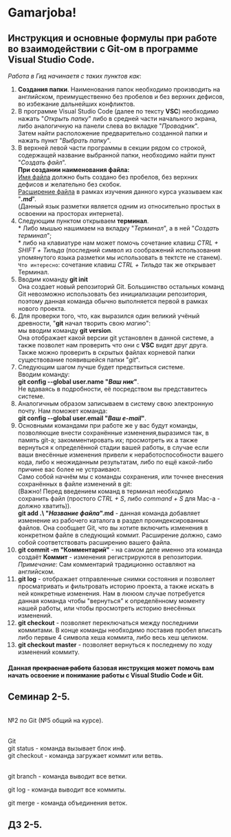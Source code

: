 # Gamarjoba!
## Инструкция и основные формулы при работе во взаимодействии с Git-ом в программе Visual Studio Code.

*Работа в Гид начинаетя с таких пунктов как*:
1. **Создания папки**. Наименования папок необходимо производить на английском, преимущественно без пробелов и без верхних дефисов, во избежание дальнейших конфликтов.
2. В программе Visual Studio Code (далее по тексту **VSC**) необходимо нажать "*Открыть папку*" либо в средней части начального экрана, либо аналогичную на панели слева во вкладке "*Проводник*".<br> Затем найти расположение предварительно созданной папки и нажать пункт "*Выбрать папку*".
3. В верхней левой части программы в секции рядом со строкой, содержащей название выбранной папки, необходимо найти пункт "*Создать файл*". <br> **При создании наименования файла:**<br>  <u>Имя файла</u> должно быть создано без пробелов, без верхних дефисов и желательно без скобок. <br> <u>Расширение файла</u> в рамках изучения данного курса указываем как "***.md***".  <br> (Данный язык разметки является одним из относительно простых в освоении на просторах интернета).
4. Следующим пунктом открываем **терминал**. <br> * Либо мышью нашимаем на вкладку "*Терминал*", а в ней "*Создать терминал*"; <br> * либо на клавиатуре нам может помочь сочетание клавиш *СTRL + SHIFT + Тильда* (последний символ из соображений использования упомянутого языка разметки мы использовать в тектсте не станем). <br> 
`Что интересно`: сочетание клавиш *СTRL + Тильда* так же открывает Терминал.
5. Вводим команду **git init** <br> Она создает новый репозиторий Git. Большинство остальных команд Git невозможно использовать без инициализации репозитория, поэтому данная команда обычно выполняется первой в рамках нового проекта.
6. Для проверки того, что, как выразился один великий учёный древности, "**git** начал творить свою *магию*": <br> мы вводим команду **git version**. <br> Она отображает какой версии git установлен в данной системе, а также позволет нам проверить что они с **VSC** видят друг друга. <br> Также можно проверить в скрытых файлах корневой папки существование появившейся папки "*git*".
7. Следующим шагом лучше будет предствиться системе. <br> Вводим команду: <br> **git config --global user.name "*Ваш ник*"**. <br> Не вдаваясь в подробности, её посредством вы представитесь системе.
8. Аналогичным образом записываем в систему свою электронную почту. Нам поможет команда: <br> **git config --global user.email "*Ваш e-mail*"**.
9. Основными командами при работе же у вас будут команды, позволяющие внести сохранённые изменения,выразимся так, в память git-a; закомментировать их; просмотреть их а также вернуться к определённой стадии вашей работы, в случае если ваши внесённые изменения привели к неработоспособности вашего кода, либо к неожиданным результатам, либо по ещё какой-либо причине вас более не устраивают. <br> Само собой начнём мы с команды сохранения, или точнее внесения сохранённых в файле изменений в git: <br> (Важно! Перед введением команд в терминал необходимо сохранить файл (простого *СTRL + S*,  либо *command + S* для Mac-a - должно хватить)). <br> **git add .\ "*Название файла*".md** - данная команда добавляет изменение из рабочего каталога в раздел проиндексированных файлов. Она сообщает Git, что вы хотите включить изменения в конкретном файле в следующий коммит. Расширение должно, само собой соответствовать расширению вашего файла.
10. **git commit -m "Комментарий"** - на самом деле именно эта команда создаёт **Коммит** - изменения регистрируются в репозитории. <br> *Примечание*: Сам комментарий традиционно оставляют на английском.
11. **git log** - отображает отправленные снимки состояния и позволяет просматривать и фильтровать историю проекта, а также искать в ней конкретные изменения. Нам в лююом случае потребуется данная команда чтобы "вернуться" к определённому моменту нашей работы, или чтобы просмотреть историю внесённых изменений.
12. **git checkout** - позволяет переключаться между последними коммитами. В конце команды необходимо поставив пробел вписать либо первые 4 символа хеша коммита, либо весь хеш целиком.
13. **git checkout master** - позволяет вернуться к последнему по ходу изменений коммиту.

#### Данная ~~прекрасная работа~~ базовая инструкция может помочь вам начать освоение и понимание работы с Visual Studio Code и Git.

## Семинар 2-5.
<br> №2 по Git (№5 общий на курсе).

<br> Git
<br> git status - команда вызывает блок инф. 
<br> git checkout - команда загружает коммит или ветвь.

<br> git branch - команда выводит все ветки.

git log - команда выводит все коммиты.

git merge - команда объединения веток.
## ДЗ 2-5.

